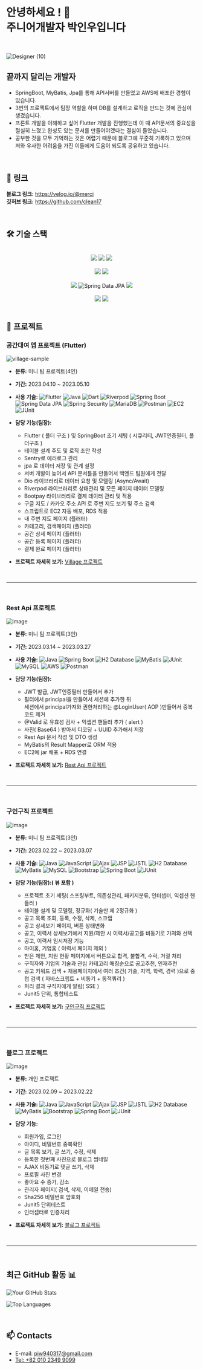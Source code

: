 # 안녕하세요 ! 👋 <br> 주니어개발자 박인우입니다 
<br>

![Designer (10)](https://github.com/clean17/clean17.github.io/assets/118657689/ede722e9-7c98-49dc-9f08-08856c721606)

## 끝까지 달리는 개발자

- SpringBoot, MyBatis, Jpa를 통해 API서버를 만들었고 AWS에 배포한 경험이 있습니다.
- 3번의 프로젝트에서 팀장 역할을 하며 DB를 설계하고 로직을 만드는 것에 관심이 생겼습니다.
- 프론트 개발을 이해하고 싶어 Flutter 개발을 진행했는데 이 때 API문서의 중요성을 절실히 느꼈고 완성도 있는 문서를 만들어야겠다는 결심이 들었습니다.
- 공부한 것을 모두 기억하는 것은 어렵기 때문에 블로그에 꾸준히 기록하고 있으며 저와 유사한 어려움을 가진 이들에게 도움이 되도록 공유하고 있습니다.
<br>

<a name="link"></a>
## **🔗 링크**

**블로그 링크:** <a href="https://velog.io/@merci">https://velog.io/@merci</a>
<br />
**깃허브 링크:** <a href="https://github.com/clean17">https://github.com/clean17</a>

<br />

## **🛠 기술 스택**

<br />

<div align=center> 
  <img src="https://img.shields.io/badge/java-007396?style=for-the-badge&logo=java&logoColor=white"> 
  <img src="https://img.shields.io/badge/Dart-0175C2?style=for-the-badge&logo=dart&logoColor=white"> 
  <img src="https://img.shields.io/badge/javascript-F7DF1E?style=for-the-badge&logo=javascript&logoColor=black"> 
  <br><br>
  
  <img src="https://img.shields.io/badge/Spring_Boot-6DB33F?style=for-the-badge&logo=spring&logoColor=white"> 
  <img src="https://img.shields.io/badge/flutter-02569B?style=for-the-badge&logo=flutter&logoColor=white">
  <br><br>

  <img src="https://img.shields.io/badge/mysql-4479A1?style=for-the-badge&logo=mysql&logoColor=white"> 
  <img src="https://img.shields.io/badge/Spring%20Data%20JPA-6DB33F?style=for-the-badge&logo=spring&logoColor=white" alt="Spring Data JPA">
  <img src="https://img.shields.io/badge/jquery-0769AD?style=for-the-badge&logo=jquery&logoColor=white">
  <br><br>
      
  <img src="https://img.shields.io/badge/AWS-232F3E?style=for-the-badge&logo=amazon-aws&logoColor=white" > 
  <img src="https://img.shields.io/badge/JUnit5-25A162?style=for-the-badge&logo=junit5&logoColor=white" >
  <br>
</div>

<br />

## **📝 프로젝트** 


###  공간대여 앱 프로젝트 (Flutter) <br /> 

![village-sample](https://github.com/clean17/clean17.github.io/assets/118657689/2aef4ac3-8c93-4a97-997a-30290b98f5ce)


- **분류:** 미니 팀 프로젝트(4인)<br />
- **기간:** 2023.04.10 ~ 2023.05.10 <br />
- **사용 기술:** ![Flutter](https://img.shields.io/badge/Flutter-02569B?style=flat-square&logo=flutter&logoColor=white)
![Java](https://img.shields.io/badge/Java-007396?style=flat-square&logo=java&logoColor=white)
![Dart](https://img.shields.io/badge/Dart-0175C2?style=flat-square&logo=dart&logoColor=white)
![Riverpod](https://img.shields.io/badge/Riverpod-0D47A1?style=flat-square&logo=riverpod&logoColor=white)
![Spring Boot](https://img.shields.io/badge/Spring_Boot-6DB33F?style=flat-square&logo=spring-boot&logoColor=white)
![Spring Data JPA](https://img.shields.io/badge/Spring_Data_JPA-6DB33F?style=flat-square&logo=spring&logoColor=white)
![Spring Security](https://img.shields.io/badge/Spring_Security-6DB33F?style=flat-square&logo=spring&logoColor=white)
![MariaDB](https://img.shields.io/badge/MariaDB-003545?style=flat-square&logo=mariadb&logoColor=white)
![Postman](https://img.shields.io/badge/Postman-FF6C37?style=flat-square&logo=postman&logoColor=white)
![EC2](https://img.shields.io/badge/Amazon_EC2-232F3E?style=flat-square&logo=amazon-aws&logoColor=white)
![JUnit](https://img.shields.io/badge/JUnit5-25A162?style=flat-square&logo=junit5&logoColor=white)<br>

- **담당 기능(팀장):** <br> 
  - Flutter ( 폴더 구조 ) 및 SpringBoot 초기 세팅 ( 시큐리티, JWT인증필터, 폴더구조 )
  - 테이블 설계 주도 및 로직 초안 작성
  - Sentry로 에러로그 관리
  - jpa 로 데이터 저장 및 관계 설정
  - 서버 개발이 늦어서 API 문서틀을 만들어서 백엔드 팀원에게 전달
  - Dio 라이브러리로 데이터 요청 및 모델링 (Async/Await)
  - Riverpod 라이브러리로 상태관리 및 모든 페이지 데이터 모델링
  - Bootpay 라이브러리로 결제 데이터 관리 및 적용
  - 구글 지도 / 카카오 주소 API 로 주변 지도 보기 및 주소 검색
  - 스크립트로 EC2 자동 배포, RDS 적용
  - 내 주변 지도 페이지 (플러터)
  - 카테고리, 검색페이지 (플러터)
  - 공간 상세 페이지 (플러터)
  - 공간 등록 페이지 (플러터)
  - 결제 완료 페이지 (플러터)
  
  
  
 
  

- **프로젝트 자세히 보기:** [Village 프로젝트](village.md)<br />

<br />

---

<br />

###  Rest Api 프로젝트<br /> 
![image](https://user-images.githubusercontent.com/118657689/234799992-f20dea08-d827-4c57-ad99-e36270c6edef.png)

- **분류:** 미니 팀 프로젝트(3인)<br />
- **기간:** 2023.03.14 ~ 2023.03.27 <br />
- **사용 기술:** ![Java](https://img.shields.io/badge/Java-007396?style=flat-square&logo=java&logoColor=white)
![Spring Boot](https://img.shields.io/badge/Spring_Boot-6DB33F?style=flat-square&logo=spring-boot&logoColor=white)
![H2 Database](https://img.shields.io/badge/H2_Database-E23F48?style=flat-square&logo=h2&logoColor=white)
![MyBatis](https://img.shields.io/badge/MyBatis-FFFFFF?style=flat-square&logo=mybatis&logoColor=black)
![JUnit](https://img.shields.io/badge/JUnit5-25A162?style=flat-square&logo=junit5&logoColor=white)
![MySQL](https://img.shields.io/badge/MySQL-4479A1?style=flat-square&logo=mysql&logoColor=white)
![AWS](https://img.shields.io/badge/AWS-232F3E?style=flat-square&logo=amazon-aws&logoColor=white)
![Postman](https://img.shields.io/badge/Postman-FF6C37?style=flat-square&logo=postman&logoColor=white)<br>

- **담당 기능(팀장):** <br>
  - JWT 발급, JWT인증필터 만들어서 추가 <br>
  - 필터에서 principal을 만들어서 세션에 추가한 뒤 <br>
    세션에서 principal가져와 권한처리하는 @LoginUser( AOP )만들어서 중복코드 제거 <br>
  - @Valid 로 유효성 검사 + 익셉션 핸들러 추가 ( alert )  <br>
  - 사진( Base64 ) 받아서 디코딩 + UUID 추가해서 저장 <br>
  - Rest Api 문서 작성 및 DTO 생성 <br>
  - MyBatis의 Result Mapper로 ORM 적용<br>
  - EC2에 jar 배포 + RDS 연결<br>

- **프로젝트 자세히 보기:** [Rest Api 프로젝트](rest.md)<br />

<br />

---

<br />

### 구인구직 프로젝트<br />
![image](https://user-images.githubusercontent.com/118657689/234797375-8e1ca1f4-aac7-4365-9fd1-49b2c115aaea.png)

- **분류:** 미니 팀 프로젝트(3인)<br />
- **기간:** 2023.02.22 ~ 2023.03.07 <br />
- **사용 기술:** ![Java](https://img.shields.io/badge/Java-007396?style=flat-square&logo=java&logoColor=white)
![JavaScript](https://img.shields.io/badge/JavaScript-F7DF1E?style=flat-square&logo=javascript&logoColor=black)
![Ajax](https://img.shields.io/badge/Ajax-0769AD?style=flat-square&logo=ajax&logoColor=white)
![JSP](https://img.shields.io/badge/JSP-007396?style=flat-square&logo=java&logoColor=white)
![JSTL](https://img.shields.io/badge/JSTL-005571?style=flat-square)
![H2 Database](https://img.shields.io/badge/H2_Database-E23F48?style=flat-square&logo=h2&logoColor=white)
![MyBatis](https://img.shields.io/badge/MyBatis-FFFFFF?style=flat-square&logo=mybatis&logoColor=black)
![MySQL](https://img.shields.io/badge/MySQL-4479A1?style=flat-square&logo=mysql&logoColor=white)
![Bootstrap](https://img.shields.io/badge/Bootstrap-7952B3?style=flat-square&logo=bootstrap&logoColor=white)
![Spring Boot](https://img.shields.io/badge/Spring_Boot-6DB33F?style=flat-square&logo=spring-boot&logoColor=white)
![JUnit](https://img.shields.io/badge/JUnit5-25A162?style=flat-square&logo=junit5&logoColor=white)<br>

- **담당 기능(팀장):( 뷰 포함 )** <br>
  - 프로젝트 초기 세팅( 스프링부트, 의존성관리, 패키지분류, 인터셉터, 익셉션 핸들러 )<br>
  - 테이블 설계 및 모델링, 정규화( 기술만 제 2정규화 )<br>
  - 공고 목록 조회, 등록, 수정, 삭제, 스크랩<br>
  - 공고 상세보기 페이지, 버튼 상태변화 <br>
  - 공고, 이력서 상세보기에서 지원/제안 시 이력서/공고를 비동기로 가져와 선택<br>
  - 공고, 이력서 임시저장 기능<br> 
  - 마이홈, 기업홈 ( 이력서 페이지 제외 )<br>
  - 받은 제안, 지원 현황 페이지에서 버튼으로 합격, 불합격, 수락, 거절 처리<br>
  - 구직자와 기업의 기술과 관심 카테고리 매칭순으로 공고추천, 인재추천 <br>
  - 공고 키워드 검색 + 채용페이지에서 여러 조건( 기술, 지역, 학력, 경력 )으로 중첩 검색 ( 자바스크립트 + 비동기 + 동적쿼리 )<br>
  - 처리 결과 구직자에게 알림( SSE ) <br>
  - Junit5 단위, 통합테스트<br>
 

- **프로젝트 자세히 보기:** [구인구직 프로젝트](connect.md)<br />

<br />

---

<br />

### 블로그 프로젝트<br />
![image](https://user-images.githubusercontent.com/118657689/236449219-6d9e23a2-8e55-4d5e-bc44-4e18856fd3de.png)

- **분류:** 개인 프로젝트<br />
- **기간:** 2023.02.09 ~ 2023.02.22 <br />
- **사용 기술:** ![Java](https://img.shields.io/badge/Java-007396?style=flat-square&logo=java&logoColor=white)
![JavaScript](https://img.shields.io/badge/JavaScript-F7DF1E?style=flat-square&logo=javascript&logoColor=black)
![Ajax](https://img.shields.io/badge/Ajax-0769AD?style=flat-square&logo=ajax&logoColor=white)
![JSP](https://img.shields.io/badge/JSP-007396?style=flat-square&logo=java&logoColor=white)
![JSTL](https://img.shields.io/badge/JSTL-005571?style=flat-square)
![H2 Database](https://img.shields.io/badge/H2_Database-E23F48?style=flat-square&logo=h2&logoColor=white)
![MyBatis](https://img.shields.io/badge/MyBatis-FFFFFF?style=flat-square&logo=mybatis&logoColor=black)
![Bootstrap](https://img.shields.io/badge/Bootstrap-7952B3?style=flat-square&logo=bootstrap&logoColor=white)
![Spring Boot](https://img.shields.io/badge/Spring_Boot-6DB33F?style=flat-square&logo=spring-boot&logoColor=white)
![JUnit](https://img.shields.io/badge/JUnit5-25A162?style=flat-square&logo=junit5&logoColor=white)<br>

- **담당 기능:** <br>
  - 회원가입, 로그인 <br>
  - 아이디, 비밀번호 중복확인<br>
  - 글 목록 보기, 글 쓰기, 수정, 삭제<br>
  - 등록한 첫번째 사진으로 블로그 썸네일 <br>
  - AJAX 비동기로 댓글 쓰기, 삭제 <br>
  - 프로필 사진 변경 <br>
  - 좋아요 수 증가, 감소 <br>
  - 관리자 페이지( 검색, 삭제, 이메일 전송) <br />
  - Sha256 비밀번호 암호화<br>
  - Junit5 단위테스트<br>
  - 인터셉터로 인증처리<br>

- **프로젝트 자세히 보기:** [블로그 프로젝트](blog.md)<br />

<br />

---

<!-- ## 🌱 Interests
- **Simultaneous Localization and Mapping (SLAM)**
  - Visual-SLAM, Visual-inertial odometry, Visual-localization, Semantic SLAM
- **Computer Vision**
  - Object pose estimation, Visual tracking, Multiple view geometry
- **Imaging**
  - Photography, Surgical imaging, Multi/Hyperspectral imaging
- **Deep Learning**
  - Keypoint detection, Image retrieval, Segmentation -->

<!-- ## 🔭 Careers
- Algorithm Engineer - Semantic SLAM at **StradVision** (2021 - **PRESENT**)
- Research Engineer at VIRNECT (2019 - 2021)
- Research Intern at the Bohndiek Lab, Cavendish Laboratory, University of Cambridge, UK (2019)
- Received a M.Res degree in Medical Robotics and Image-Guided Intervention at the Hamlyn Centre, Imperial College London, UK (2017-2018)
- Received a B.Eng degree in Manufacturing and Mechanical Engineering at the University of Warwick (2014-2017)

## ⚡ Community Activities
- Admin of a SLAM research community group: [**'We will be SLAM masters'**](https://open.kakao.com/o/g8T5kxLb)
- Personal research blog (Korean): [**cv-learn blog**](https://www.cv-learn.com) -->


<br />

## 최근 GitHub 활동 📊

![Your GitHub Stats](https://github-readme-stats.vercel.app/api?username=clean17&show_icons=true)

![Top Languages](https://github-readme-stats.vercel.app/api/top-langs/?username=clean17&layout=compact)
 

<br />


## 📫 Contacts
- E-mail: <a href="mailto:piw940317@gmail.com"> piw940317@gmail.com </a>
- [Tel: +82 010 2349 9099](tel:+8201023499099)

